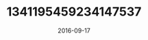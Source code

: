 ---
title: "1341195459234147537"
image: "2016-09-17 19.02.59 1341195459234147537_46248401"
date: "2016-09-17"
type: "photo"
---